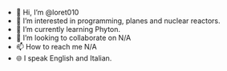- 👋 Hi, I’m @loret010
- 👀 I’m interested in programming, planes and nuclear reactors.
- 🌱 I’m currently learning Phyton.
- 💞️ I’m looking to collaborate on N/A
- 📫 How to reach me N/A
- 🌐 I speak English and Italian.

<!---
loret010/loret010 is a ✨ special ✨ repository because its `README.md` (this file) appears on your GitHub profile.
You can click the Preview link to take a look at your changes.
--->
